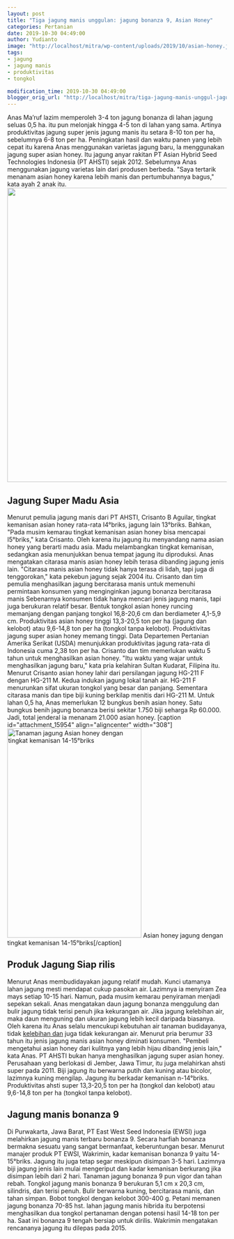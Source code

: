```yaml
---
layout: post
title: "Tiga jagung manis unggulan: jagung bonanza 9, Asian Honey"
categories: Pertanian
date: 2019-10-30 04:49:00
author: Yudianto
image: "http://localhost/mitra/wp-content/uploads/2019/10/asian-honey.jpg"
tags:
- jagung
- jagung manis
- produktivitas
- tongkol

modification_time: 2019-10-30 04:49:00
blogger_orig_url: "http://localhost/mitra/tiga-jagung-manis-unggul-jagung-bonanza.html"
---
```


Anas Ma’ruf lazim memperoleh 3-4 ton <span class="keyword _ngcontent-syc-100" aria-hidden="false">jagung bonanza</span> di lahan jagung seluas 0,5 ha. itu pun melonjak hingga 4-5 ton di lahan yang sama. Artinya produktivitas jagung super jenis jagung manis itu setara 8-10 ton per ha, sebelumnya 6-8 ton per ha.
Peningkatan hasil dan waktu panen yang lebih cepat itu karena Anas menggunakan varietas jagung baru, la menggunakan jagung super asian honey. Itu jagung anyar rakitan PT Asian Hybrid Seed Technologies Indonesia (PT AHSTI) sejak 2012. Sebelumnya Anas menggunakan jagung varietas lain dari produsen berbeda. "Saya tertarik menanam asian honey karena lebih manis dan pertumbuhannya bagus," kata ayah 2 anak itu.
<a href="http://127.0.0.1/mitra/wp-content/uploads/2019/10/bonanza.jpg"><img class="aligncenter wp-image-16128 size-large" src="http://127.0.0.1/mitra/wp-content/uploads/2019/10/bonanza-1024x675.jpg" alt="" width="1024" height="675" /></a>
<h2>Jagung Super Madu Asia</h2>
Menurut pemulia jagung manis dari PT AHSTI, Crisanto B Aguilar, tingkat kemanisan asian honey rata-rata I4°briks, jagung lain 13°briks. Bahkan, "Pada musim kemarau tingkat kemanisan asian honey bisa mencapai I5°briks," kata Crisanto. Oleh karena itu jagung itu menyandang nama asian honey yang berarti madu asia. Madu melambangkan tingkat kemanisan, sedangkan asia menunjukkan benua tempat jagung itu diproduksi.
Anas mengatakan citarasa manis asian honey lebih terasa dibanding jagung jenis lain. "Citarasa manis asian honey tidak hanya terasa di lidah, tapi juga di tenggorokan," kata pekebun jagung sejak 2004 itu.
Crisanto dan tim pemulia menghasilkan jagung bercitarasa manis untuk memenuhi permintaan konsumen yang menginginkan <span class="keyword _ngcontent-syc-100" aria-hidden="false">jagung bonanza</span> bercitarasa manis
Sebenarnya konsumen tidak hanya mencari jenis jagung manis, tapi juga berukuran relatif besar. Bentuk tongkol asian honey runcing memanjang dengan panjang tongkol 16,8-20,6 cm dan berdiameter 4,1-5,9 cm. Produktivitas asian honey tinggi 13,3-20,5 ton per ha (jagung dan kelobot) atau 9,6-14,8 ton per ha (tongkol tanpa kelobot).
Produktivitas jagung super asian honey memang tinggi. Data Departemen Pertanian Amerika Serikat (USDA) menunjukkan produktivitas jagung rata-rata di Indonesia cuma 2,38 ton per ha. Crisanto dan tim memerlukan waktu 5 tahun untuk menghasilkan asian honey. "Itu waktu yang wajar untuk menghasilkan jagung baru," kata pria kelahiran Sultan Kudarat, Filipina itu.
Menurut Crisanto asian honey lahir dari persilangan jagung HG-211 F dengan HG-211 M. Kedua indukan jagung lokal tanah air. HG-211 F menurunkan sifat ukuran tongkol yang besar dan panjang. Sementara citarasa manis dan tipe biji kuning berkilap menitis dari HG-211 M. Untuk lahan 0,5 ha, Anas memerlukan 12 bungkus benih asian honey. Satu bungkus benih <span class="keyword _ngcontent-syc-100" aria-hidden="false">jagung bonanza</span> berisi sekitar 1.750 biji seharga Rp 60.000. Jadi, total jenderal ia menanam 21.000 asian honey.
[caption id="attachment_15954" align="aligncenter" width="308"]<a href="http://127.0.0.1/mitra/wp-content/uploads/2019/10/jagung_308x480.jpg"><img class="wp-image-15954 size-full" src="http://127.0.0.1/mitra/wp-content/uploads/2019/10/jagung_308x480.jpg" alt="Tanaman jagung Asian honey dengan tingkat kemanisan 14-15°briks" width="308" height="480" /></a> Asian honey jagung dengan tingkat kemanisan 14-15°briks[/caption]
&nbsp;
<h2>Produk Jagung Siap rilis</h2>
Menurut Anas membudidayakan jagung relatif mudah. Kunci utamanya lahan jagung mesti mendapat cukup pasokan air. Lazimnya ia menyiram Zea mays setiap 10-15 hari. Namun, pada musim kemarau penyiraman menjadi sepekan sekali. Anas mengatakan daun <span class="keyword _ngcontent-syc-100" aria-hidden="false">jagung bonanza</span> menggulung dan bulir jagung tidak terisi penuh jika kekurangan air.
Jika jagung kelebihan air, maka daun menguning dan ukuran jagung lebih kecil daripada biasanya. Oleh karena itu Anas selalu mencukupi kebutuhan air tanaman budidayanya, tidak <a class="" style="width: auto !important;" href="http://127.0.0.1/mitra/kelebihan-kelengkeng-itoh-edaw.html" id="">kelebihan dan</a> juga tidak kekurangan air.
Menurut pria berumur 33 tahun itu jenis jagung manis asian honey diminati konsumen. "Pembeli mengetahui asian honey dari kulitnya yang lebih hijau dibanding jenis lain," kata Anas.
PT AHSTI bukan hanya menghasilkan jagung super asian honey. Perusahaan yang berlokasi di Jember, Jawa Timur, itu juga melahirkan ahsti super pada 2011. Biji jagung itu berwarna putih dan kuning atau bicolor, lazimnya kuning mengilap. Jagung itu berkadar kemanisan n-14°briks. Produktivitas ahsti super 13,3-20,5 ton per ha (tongkol dan kelobot) atau 9,6-14,8 ton per ha (tongkol tanpa kelobot).
<h2>Jagung manis bonanza 9</h2>
Di Purwakarta, Jawa Barat, PT East West Seed Indonesia (EWSI) juga melahirkan jagung manis terbaru bonanza 9. Secara harfiah bonanza bermakna sesuatu yang sangat bermanfaat, keberuntungan besar.
Menurut manajer produk PT EWSI, Wakrimin, kadar kemanisan bonanza 9 yaitu 14-15°briks. Jagung itu juga tetap segar meskipun disimpan 3-5 hari. Lazimnya biji jagung jenis lain mulai mengeriput dan kadar kemanisan berkurang jika disimpan lebih dari 2 hari.
Tanaman <span class="keyword _ngcontent-syc-100" aria-hidden="false">jagung bonanza</span> 9 pun vigor dan tahan rebah. Tongkol jagung manis bonanza 9 berukuran 5,1 cm x 20,3 cm, silindris, dan terisi penuh. Bulir berwarna kuning, bercitarasa manis, dan tahan simpan. Bobot tongkol dengan kelobot 300-400 g.
Petani memanen <span class="keyword _ngcontent-syc-100" aria-hidden="false">jagung bonanza</span> 70-85 hst. lahan jagung manis hibrida itu berpotensi menghasilkan dua tongkol pertanaman dengan potensi hasil 14-18 ton per ha. Saat ini bonanza 9 tengah bersiap untuk dirilis. Wakrimin mengatakan rencananya jagung itu dilepas pada 2015.

